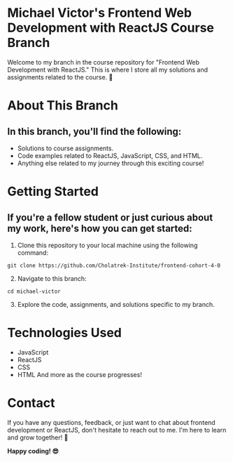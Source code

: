 # Michael Victor's Frontend Web Development with ReactJS Course Branch

Welcome to my branch in the course repository for "Frontend Web Development with ReactJS." This is where I store all my solutions and assignments related to the course. 🚀

# About This Branch

## In this branch, you'll find the following:

- Solutions to course assignments.
- Code examples related to ReactJS, JavaScript, CSS, and HTML.
- Anything else related to my journey through this exciting course!

# Getting Started

## If you're a fellow student or just curious about my work, here's how you can get started:

1. Clone this repository to your local machine using the following command:

`git clone https://github.com/Cholatrek-Institute/frontend-cohort-4-0`

2. Navigate to this branch:

`cd michael-victor`

3. Explore the code, assignments, and solutions specific to my branch.

# Technologies Used

- JavaScript
- ReactJS
- CSS
- HTML
And more as the course progresses!

# Contact

If you have any questions, feedback, or just want to chat about frontend development or ReactJS, don't hesitate to reach out to me. I'm here to learn and grow together! 🌱

**Happy coding! 😎**
